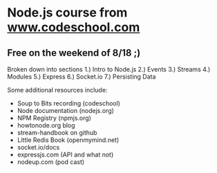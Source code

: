 # Node.js course from www.codeschool.com
## Free on the weekend of 8/18 ;)

Broken down into sections
1.) Intro to Node.js
2.) Events
3.) Streams
4.) Modules
5.) Express
6.) Socket.io
7.) Persisting Data


Some additional resources  include:
- Soup to Bits recording (codeschool)
- Node documentation (nodejs.org)
- NPM Registry (npmjs.org)
- howtonode.org blog
- stream-handbook on github
- Little Redis Book (openmymind.net)
- socket.io/docs
- expressjs.com (API and what not)
- nodeup.com (pod cast)
